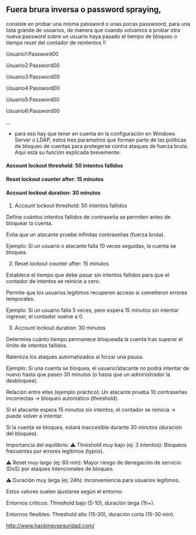 ## Fuera brura inversa o password spraying,  

consiste en probar una misma password o unas pocas passwoord, para una lista grande de usuarios, de manera que  cuando volvamos a probar otra nueva password sobre un usuario haya pasado el tiempo de bloqueo o tiempo reset del contador de reintentos !!

Usuario1:Password00

Usuario2:Password00

Usuario3:Password00

Usuario4:Password00

Usuario5:Password00

Usuario6:Password00

...

- para eso hay que tener en cuenta en la configuración en Windows Server o LDAP, estos tres parametros que  forman parte de las políticas de bloqueo de cuentas para protegerse contra ataques de fuerza bruta. Aquí está su función explicada brevemente:

#### Account lockout threshold: 50 intentos fallidos

#### Reset lockout counter after: 15 minutos

#### Account lockout duration: 30 minutos

1. Account lockout threshold: 50 intentos fallidos

Define cuántos intentos fallidos de contraseña se permiten antes de bloquear la cuenta.

Evita que un atacante pruebe infinitas contraseñas (fuerza bruta).

Ejemplo: Si un usuario o atacante falla 10 veces seguidas, la cuenta se bloquea.

2. Reset lockout counter after: 15 minutos

Establece el tiempo que debe pasar sin intentos fallidos para que el contador de intentos se reinicie a cero.

Permite que los usuarios legítimos recuperen acceso si cometieron errores temporales.

Ejemplo: Si un usuario falla 5 veces, pero espera 15 minutos sin intentar ingresar, el contador vuelve a 0.

3. Account lockout duration: 30 minutos

Determina cuánto tiempo permanece bloqueada la cuenta tras superar el límite de intentos fallidos.

Ralentiza los ataques automatizados al forzar una pausa.

Ejemplo: Si una cuenta se bloquea, el usuario/atacante no podrá intentar de nuevo hasta que pasen 30 minutos (o hasta que un administrador la desbloquee).

Relación entre ellas (ejemplo práctico):
Un atacante prueba 10 contraseñas incorrectas → bloqueo automático (threshold).

Si el atacante espera 15 minutos sin intentos, el contador se reinicia → puede volver a intentar.

Si la cuenta se bloquea, estará inaccesible durante 30 minutos (duración del bloqueo).

Importancia del equilibrio:
⚠️ Threshold muy bajo (ej: 3 intentos): Bloqueos frecuentes por errores legítimos (typos).

⚠️ Reset muy largo (ej: 60 min): Mayor riesgo de denegación de servicio (DoS) por ataques intencionales de bloqueo.

⚠️ Duración muy larga (ej: 24h): Inconveniencia para usuarios legítimos.

Estos valores suelen ajustarse según el entorno:

Entornos críticos: Threshold bajo (5-10), duración larga (1h+).

Entornos flexibles: Threshold alto (15-20), duración corta (15-30 min).


http://www.hackingyseguridad.com/



